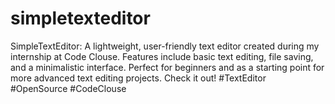 # simpletexteditor
SimpleTextEditor: A lightweight, user-friendly text editor created during my internship at Code Clouse. Features include basic text editing, file saving, and a minimalistic interface. Perfect for beginners and as a starting point for more advanced text editing projects. Check it out! #TextEditor #OpenSource #CodeClouse
